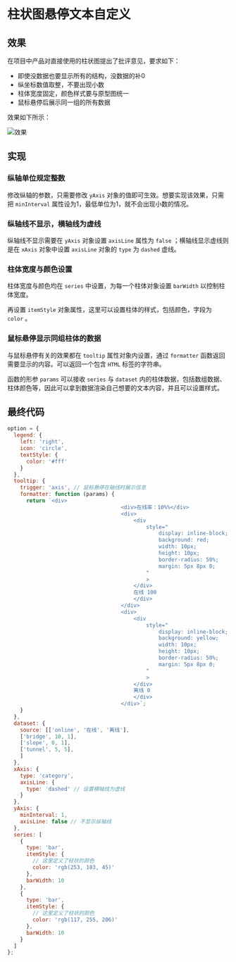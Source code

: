 # 柱状图悬停文本自定义

## 效果

在项目中产品对直接使用的柱状图提出了批评意见，要求如下：

- 即使没数据也要显示所有的结构，没数据的补0
- 纵坐标数值取整，不要出现小数
- 柱体宽度固定，颜色样式要与原型图统一
- 鼠标悬停后展示同一组的所有数据

效果如下所示：

![效果](https://pic.imgdb.cn/item/6563221ac458853aefcfa287.jpg)

## 实现

### 纵轴单位规定整数

修改纵轴的参数，只需要修改 `yAxis` 对象的值即可生效。想要实现该效果，只需把 `minInterval` 属性设为1，最低单位为1，就不会出现小数的情况。

### 纵轴线不显示，横轴线为虚线

纵轴线不显示需要在 `yAxis` 对象设置 `axisLine` 属性为 `false` ；横轴线显示虚线则是在 `xAxis` 对象中设置 `axisLine` 对象的 `type` 为 `dashed` 虚线。

### 柱体宽度与颜色设置

柱体宽度与颜色均在 `series` 中设置，为每一个柱体对象设置 `barWidth`  以控制柱体宽度。

再设置 `itemStyle` 对象属性，这里可以设置柱体的样式，包括颜色，字段为 `color` 。

### 鼠标悬停显示同组柱体的数据

与鼠标悬停有关的效果都在 `tooltip` 属性对象内设置，通过 `formatter` 函数返回需要显示的内容。可以返回一个包含 `HTML` 标签的字符串。

函数的形参 `params` 可以接收 `series` 与 `dataset` 内的柱体数据，包括数组数据、柱体颜色等，因此可以拿到数据渲染自己想要的文本内容，并且可以设置样式。

## 最终代码

```js
option = {
  legend: {
    left: 'right',
    icon: 'circle',
    textStyle: {
      color: '#fff'
    }
  },
  tooltip: {
    trigger: 'axis', // 鼠标悬停在轴线时展示信息
    formatter: function (params) {
      return `<div>
                                    <div>在线率：10%%</div>
                                    <div>
                                        <div
                                            style="
                                                display: inline-block;
                                                background: red;
                                                width: 10px;
                                                height: 10px;
                                                border-radius: 50%;
                                                margin: 5px 8px 0;
                                            "
                                            >
                                        </div>
                                        在线 100
                                        </div>
                                    </div>
                                    <div>
                                        <div
                                            style="
                                                display: inline-block;
                                                background: yellow;
                                                width: 10px;
                                                height: 10px;
                                                border-radius: 50%;
                                                margin: 5px 8px 0;
                                            "
                                            >
                                        </div>
                                        离线 0
                                        </div>
                                    </div>`;
    }
  },
  dataset: {
    source: [['online', '在线', '离线'],
    ['bridge', 10, 1],
    ['slope', 0, 1],
    ['tunnel', 5, 5],
    ]
  },
  xAxis: {
    type: 'category',
    axisLine: {
      type: 'dashed' // 设置横轴线为虚线
    }
  },
  yAxis: {
    minInterval: 1,
    axisLine: false // 不显示纵轴线
  },
  series: [
    {
      type: 'bar',
      itemStyle: {
        // 这里定义了柱状的颜色
        color: 'rgb(253, 183, 45)'
      },
      barWidth: 10
    },
    {
      type: 'bar',
      itemStyle: {
        // 这里定义了柱状的颜色
        color: 'rgb(117, 255, 206)'
      },
      barWidth: 10
    }
  ]
};
```

